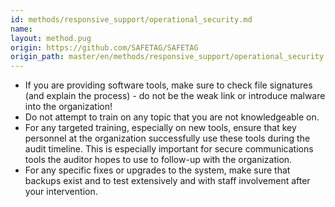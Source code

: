 ```yaml
---
id: methods/responsive_support/operational_security.md
name: 
layout: method.pug
origin: https://github.com/SAFETAG/SAFETAG
origin_path: master/en/methods/responsive_support/operational_security.md
---
```


* If you are providing software tools, make sure to check file signatures (and explain the process) - do not be the weak link or introduce malware into the organization!
* Do not attempt to train on any topic that you are not knowledgeable on.
* For any targeted training, especially on new tools, ensure that key personnel at the organization successfully use these tools during the audit timeline. This is especially important for secure communications tools the auditor hopes to use to follow-up with the organization.
* For any specific fixes or upgrades to the system, make sure that backups exist and to test extensively and with staff involvement after your intervention.



